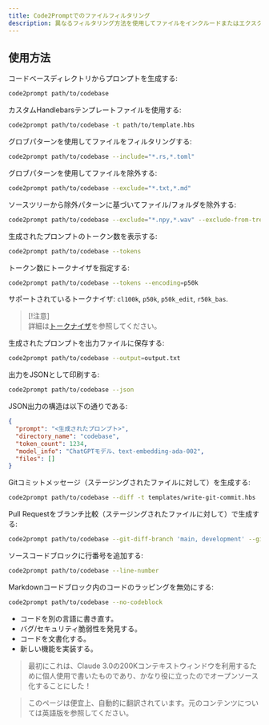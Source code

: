 ```yaml
---
title: Code2Promptでのファイルフィルタリング
description: 異なるフィルタリング方法を使用してファイルをインクルードまたはエクスクルードするステップバイステップガイド。
---
```



## 使用方法

コードベースディレクトリからプロンプトを生成する:

```sh
code2prompt path/to/codebase
```

カスタムHandlebarsテンプレートファイルを使用する:

```sh
code2prompt path/to/codebase -t path/to/template.hbs
```

グロブパターンを使用してファイルをフィルタリングする:

```sh
code2prompt path/to/codebase --include="*.rs,*.toml"
```

グロブパターンを使用してファイルを除外する:

```sh
code2prompt path/to/codebase --exclude="*.txt,*.md"
```

ソースツリーから除外パターンに基づいてファイル/フォルダを除外する:

```sh
code2prompt path/to/codebase --exclude="*.npy,*.wav" --exclude-from-tree
```

生成されたプロンプトのトークン数を表示する:

```sh
code2prompt path/to/codebase --tokens
```

トークン数にトークナイザを指定する:

```sh
code2prompt path/to/codebase --tokens --encoding=p50k
```

サポートされているトークナイザ: `cl100k`, `p50k`, `p50k_edit`, `r50k_bas`.
> [!注意]  
> 詳細は[トークナイザ](#tokenizers)を参照してください。

生成されたプロンプトを出力ファイルに保存する:

```sh
code2prompt path/to/codebase --output=output.txt
```

出力をJSONとして印刷する:

```sh
code2prompt path/to/codebase --json
```

JSON出力の構造は以下の通りである:

```json
{
  "prompt": "<生成されたプロンプト>", 
  "directory_name": "codebase",
  "token_count": 1234,
  "model_info": "ChatGPTモデル、text-embedding-ada-002",
  "files": []
}
```

Gitコミットメッセージ（ステージングされたファイルに対して）を生成する:

```sh
code2prompt path/to/codebase --diff -t templates/write-git-commit.hbs
```

Pull Requestをブランチ比較（ステージングされたファイルに対して）で生成する:

```sh
code2prompt path/to/codebase --git-diff-branch 'main, development' --git-log-branch 'main, development' -t templates/write-github-pull-request.hbs
```

ソースコードブロックに行番号を追加する:

```sh
code2prompt path/to/codebase --line-number
```

Markdownコードブロック内のコードのラッピングを無効にする:

```sh
code2prompt path/to/codebase --no-codeblock
```

- コードを別の言語に書き直す。
- バグ/セキュリティ脆弱性を発見する。
- コードを文書化する。
- 新しい機能を実装する。

> 最初にこれは、Claude 3.0の200Kコンテキストウィンドウを利用するために個人使用で書いたものであり、かなり役に立ったのでオープンソース化することにした！

> このページは便宜上、自動的に翻訳されています。元のコンテンツについては英語版を参照してください。
